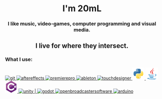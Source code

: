 <h1 align="center">I'm 20mL</h1>
<h3 align="center">I like music, video-games, computer programming and visual media.</h3>
<h2 align="center"><b>I live for where they intersect.</b></h2>

<h3 align="left">What I use:</h3>
<p align="left"> 
  <a href="https://git-scm.com/" target="_blank" rel="noreferrer"> 
    <img src="https://www.vectorlogo.zone/logos/git-scm/git-scm-icon.svg" alt="git" width="40" height="40"/> 
  </a> 
  <a href="https://www.adobe.com/products/aftereffects" target="_blank" rel="noreferrer"> 
    <img src="https://github.com/detain/svg-logos/blob/master/svg/after-effects-2019.svg" alt="aftereffects" width="40" height="40"/> 
  </a> 
  <a href="https://www.adobe.com/products/premiere" target="_blank" rel="noreferrer"> 
    <img src="https://github.com/rdimascio/icons/blob/master/icons/color/premierepro.svg" alt="premierepro" width="40" height="40"/> 
  </a> 
  <a href="https://www.ableton.com/" target="_blank" rel="noreferrer"> 
    <img src="https://github.com/simple-icons/simple-icons/blob/master/icons/abletonlive.svg" alt="ableton" width="40" height="40"/> 
  </a>
  <a href="https://derivative.ca/" target="_blank" rel="noreferrer"> 
    <img src="https://scontent-atl3-1.xx.fbcdn.net/v/t1.6435-1/84137372_10157964596662579_4315636001478279168_n.png?stp=dst-png_p148x148&_nc_cat=110&ccb=1-7&_nc_sid=1eb0c7&_nc_ohc=IICOJJYiTcIAX-w1ums&_nc_ht=scontent-atl3-1.xx&oh=00_AT9Q8SBJebHKOuDTNbH_AbvJ735pYA2WRD9PQRtoaXbxaQ&oe=635E1A0C" alt="touchdesigner" width="40" height="40"/> 
  </a>
  <a href="https://www.python.org" target="_blank" rel="noreferrer"> 
    <img src="https://raw.githubusercontent.com/devicons/devicon/master/icons/python/python-original.svg" alt="python" width="40" height="40"/> 
  </a> 
  <a href="https://www.java.com" target="_blank" rel="noreferrer"> 
    <img src="https://raw.githubusercontent.com/devicons/devicon/master/icons/java/java-original.svg" alt="java" width="40" height="40"/> 
  </a> 
  <a href="https://www.w3schools.com/cs/" target="_blank" rel="noreferrer"> 
    <img src="https://raw.githubusercontent.com/devicons/devicon/master/icons/csharp/csharp-original.svg" alt="csharp" width="40" height="40"/> 
  </a> 
  <a href="https://unity.com/" target="_blank" rel="noreferrer"> 
    <img src="https://www.vectorlogo.zone/logos/unity3d/unity3d-icon.svg" alt="unity" width="40" height="40"/> 
  </a>
  <a href="https://godotengine.org/" target="_blank" rel="noreferrer"> |
    <img src="https://www.vectorlogo.zone/logos/godotengine/godotengine-icon.svg" alt="godot" width="40" height="40"/> 
  </a>
  <a href="https://obsproject.com/" target="_blank" rel="noreferrer"> 
    <img src="https://github.com/detain/svg-logos/blob/master/svg/obs-2.svg" alt="openbroadcastersoftware" width="40" height="40"/> 
  </a> 
  <a href="https://www.arduino.cc/" target="_blank" rel="noreferrer"> 
    <img src="https://cdn.worldvectorlogo.com/logos/arduino-1.svg" alt="arduino" width="40" height="40"/> 
  </a> 


</p>
